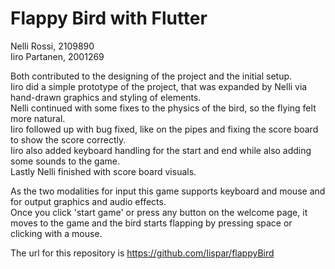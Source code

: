 # Flappy Bird with Flutter

Nelli Rossi, 2109890 <br />
Iiro Partanen, 2001269

Both contributed to the designing of the project and the initial setup. <br />
Iiro did a simple prototype of the project, that was expanded by Nelli via hand-drawn graphics and styling of elements. <br />
Nelli continued with some fixes to the physics of the bird, so the flying felt more natural. <br />
Iiro followed up with bug fixed, like on the pipes and fixing the score board to show the score correctly. <br />
Iiro also added keyboard handling for the start and end while also adding some sounds to the game. <br />
Lastly Nelli finished with score board visuals.

As the two modalities for input this game supports keyboard and mouse and for output graphics and audio effects. <br />
Once you click 'start game' or press any button on the welcome page, it moves to the game and the bird starts flapping by pressing space or clicking with a mouse.

The url for this repository is https://github.com/Iispar/flappyBird
